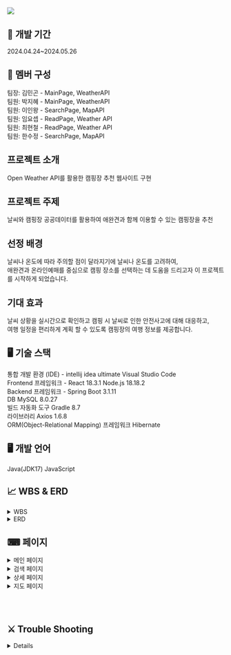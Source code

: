 



<h1> <img src= "https://github.com/LeeInWang/campcok/assets/156161944/b0d6b332-76fe-40c5-a51f-b89d4401e91d" campcok </h1>  



## 📆  개발 기간
2024.04.24~2024.05.26

## 👥 멤버 구성

<p text align>
팀장: 김민곤 - MainPage, WeatherAPI <br> 
팀원: 박지혜 - MainPage, WeatherAPI <br>
팀원: 이인왕 - SearchPage, MapAPI <br>
팀원: 임요셉 - ReadPage, Weather API <br>
팀원: 최현철 - ReadPage, Weather API <br>
팀원: 한수정 - SearchPage, MapAPI <br>
</p>



<h2> 프로젝트 소개 </h2>
Open Weather API를 활용한 캠핑장 추천 웹사이트 구현

<h2> 프로젝트 주제 </h2>
날씨와 캠핑장 공공데이터를 활용하여
애완견과 함께 이용할 수 있는 캠핑장을 추천

<h2> 선정 배경 </h2>
날씨나 온도에 따라 주의할 점이 달라지기에 날씨나 온도를 고려하여, <br>애완견과 온라인예매를 중심으로 캠핑 장소를 선택하는 데 도움을 드리고자 이 프로젝트를 시작하게 되었습니다. 

## 기대 효과
날씨 상황을 실시간으로 확인하고 캠핑 시 날씨로 인한 안전사고에 대해 대응하고, <br> 여행 일정을 편리하게 계획 할 수 있도록 캠핑장의 여행 정보를 제공합니다. 

## 🖥  기술 스택
통합 개발 환경 (IDE) - intellij idea ultimate  Visual Studio Code <br>
Frontend 프레임워크 - React 18.3.1 Node.js 18.18.2 <br>
Backend 프레임워크 -  Spring Boot 3.1.11 <br>
DB MySQL 8.0.27 <br>
빌드 자동화 도구 Gradle 8.7 <br>
라이브러리 Axios 1.6.8 <br>
ORM(Object-Relational Mapping) 프레임워크 Hibernate <br>

## 🖥 개발 언어
Java(JDK17) JavaScript

## 📈 WBS & ERD
<details>
<summary> WBS </summary>
	<h3>간트차트</h3>
	<img src="https://github.com/LeeInWang/campcok/assets/156161944/e1a97bfc-1c06-4380-a4b9-039ded4d5d19">
	</details>

<details>
<summary> ERD </summary>
	<img src="https://github.com/LeeInWang/campcok/assets/156161944/36fa09d9-6dfe-4a79-afb5-30b252e67ca3">
</details>


## ⌨ 페이지
<details>
<summary> 메인 페이지 </summary>
	<img src="https://github.com/LeeInWang/campcok/assets/156161944/30f8345d-d598-4966-8e67-2c83eae743d6">
</details>

<details>
<summary> 검색 페이지 </summary>
	<img src="https://github.com/LeeInWang/campcok/assets/156161944/0b3e0bcb-5adf-4fc2-98da-e7ec9c60f05d">
</details>

<details>
<summary> 상세 페이지 </summary>
	<img src="https://github.com/LeeInWang/campcok/assets/156161944/54c07766-bece-4468-b701-0af144c5723a">
	<img src="https://github.com/LeeInWang/campcok/assets/156161944/8964cd50-cb87-4dc7-a34a-ebf04d13fce4">
	<img src="https://github.com/LeeInWang/campcok/assets/156161944/8bd61d7a-292f-40da-b4bf-10ed711ee7e8">
</details>


<details>
<summary> 지도 페이지 </summary>
	<img src="https://github.com/LeeInWang/campcok/assets/156161944/e26f294e-8ccd-4cb7-a16a-3fc15fe2e291">
	<img src="https://github.com/LeeInWang/campcok/assets/156161944/30e6e91d-1802-4088-9c37-021c6094ab6b" >
</details>



<br></br>
  
## ⚔ Trouble Shooting
<details>
	
</details>
  <br></br>



